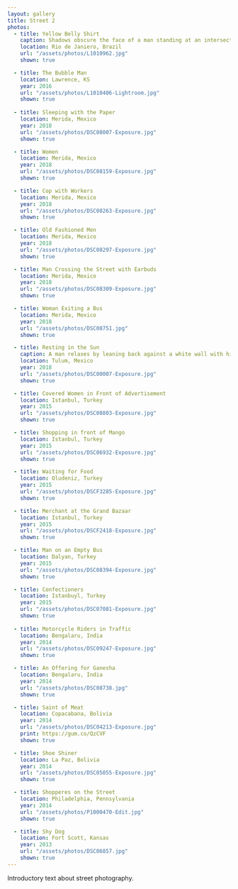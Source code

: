 ```yaml
---
layout: gallery
title: Street 2
photos:
  - title: Yellow Belly Shirt
    caption: Shadows obscure the face of a man standing at an intersection wearing a yellow shirt and yellow shorts holding a cane. His shirt is raised over his belly. In the foreground a sanitation worker with an orange shirt and an orange hat passes by, her face is obscured in shadow as well.
    location: Rio de Janiero, Brazil
    url: "/assets/photos/L1010962.jpg"
    shown: true

  - title: The Bubble Man
    location: Lawrence, KS
    year: 2016
    url: "/assets/photos/L1010406-Lightroom.jpg"
    shown: true
    
  - title: Sleeping with the Paper
    location: Merida, Mexico
    year: 2018
    url: "/assets/photos/DSC08007-Exposure.jpg"
    shown: true

  - title: Women
    location: Merida, Mexico
    year: 2018
    url: "/assets/photos/DSC08159-Exposure.jpg"
    shown: true

  - title: Cop with Workers
    location: Merida, Mexico
    year: 2018
    url: "/assets/photos/DSC08263-Exposure.jpg"
    shown: true

  - title: Old Fashioned Men
    location: Merida, Mexico
    year: 2018
    url: "/assets/photos/DSC08297-Exposure.jpg"
    shown: true

  - title: Man Crossing the Street with Earbuds
    location: Merida, Mexico
    year: 2018
    url: "/assets/photos/DSC08309-Exposure.jpg"
    shown: true

  - title: Woman Exiting a Bus
    location: Merida, Mexico
    year: 2018
    url: "/assets/photos/DSC08751.jpg"
    shown: true

  - title: Resting in the Sun
    caption: A man relaxes by leaning back against a white wall with his eyes closed. On the concrete in front of him are various chairs.
    location: Tulum, Mexico
    year: 2018
    url: "/assets/photos/DSC00007-Exposure.jpg"
    shown: true

  - title: Covered Women in Front of Advertisement
    location: Istanbul, Turkey
    year: 2015
    url: "/assets/photos/DSC08803-Exposure.jpg"
    shown: true

  - title: Shopping in front of Mango
    location: Istanbul, Turkey
    year: 2015
    url: "/assets/photos/DSC06932-Exposure.jpg"
    shown: true

  - title: Waiting for Food
    location: Oludeniz, Turkey
    year: 2015
    url: "/assets/photos/DSCF3285-Exposure.jpg"
    shown: true

  - title: Merchant at the Grand Bazaar
    location: Istanbul, Turkey
    year: 2015
    url: "/assets/photos/DSCF2418-Exposure.jpg"
    shown: true

  - title: Man on an Empty Bus
    location: Dalyan, Turkey
    year: 2015
    url: "/assets/photos/DSC08394-Exposure.jpg"
    shown: true

  - title: Confectioners
    location: Istanbuyl, Turkey
    year: 2015
    url: "/assets/photos/DSC07081-Exposure.jpg"
    shown: true
  
  - title: Motorcycle Riders in Traffic
    location: Bengalaru, India
    year: 2014
    url: "/assets/photos/DSC09247-Exposure.jpg"
    shown: true

  - title: An Offering for Ganesha
    location: Bengalaru, India
    year: 2014
    url: "/assets/photos/DSC08738.jpg"
    shown: true

  - title: Saint of Meat
    location: Copacabana, Bolivia
    year: 2014
    url: "/assets/photos/DSC04213-Exposure.jpg"
    print: https://gum.co/QzCVF
    shown: true

  - title: Shoe Shiner
    location: La Paz, Bolivia
    year: 2014
    url: "/assets/photos/DSC05055-Exposure.jpg"
    shown: true

  - title: Shopperes on the Street
    location: Philadelphia, Pennsylvania
    year: 2014
    url: "/assets/photos/P1000470-Edit.jpg"
    shown: true

  - title: Shy Dog
    location: Fort Scott, Kansas
    year: 2013
    url: "/assets/photos/DSC06857.jpg"
    shown: true
---
```

<p>Introductory text about street photography.</p>